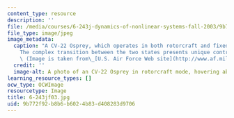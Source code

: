 ```yaml
---
content_type: resource
description: ''
file: /media/courses/6-243j-dynamics-of-nonlinear-systems-fall-2003/9b772f92b8b6b6024b83d408283d9706_6-243jf03.jpg
file_type: image/jpeg
image_metadata:
  caption: "A CV-22 Osprey, which operates in both rotorcraft and fixed-wing configurations.\_\
    The complex transition between the two states presents unique control challenges.\
    \ (Image is taken from\_[U.S. Air Force Web site](http://www.af.mil).)"
  credit: ''
  image-alt: A photo of an CV-22 Osprey in rotorcraft mode, hovering above the ground.
learning_resource_types: []
ocw_type: OCWImage
resourcetype: Image
title: 6-243jf03.jpg
uid: 9b772f92-b8b6-b602-4b83-d408283d9706
---
```

